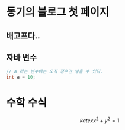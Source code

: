 # 동기의 블로그 첫 페이지
## 배고프다..

## 자바 변수
```java
// a 라는 변수에는 오직 정수만 넣을 수 있다.
int a = 10;
```

# 수학 수식
$$katex
x^2 + y^2 = 1
$$